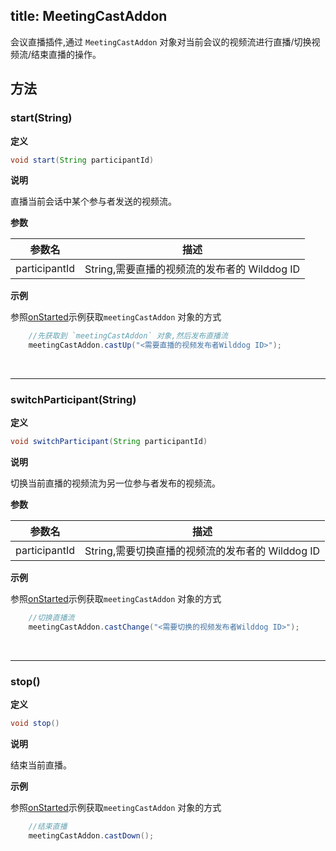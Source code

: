 title: MeetingCastAddon
---

会议直播插件,通过 `MeetingCastAddon` 对象对当前会议的视频流进行直播/切换视频流/结束直播的操作。

## 方法

### start(String)

**定义**   

```java
void start(String participantId)
```

**说明**

直播当前会话中某个参与者发送的视频流。

**参数**

| 参数名 | 描述 |
|---|---|
|participantId|String,需要直播的视频流的发布者的 Wilddog ID|


**示例**

参照[onStarted](/api/video/android/meeting-cast-listener.html#onStarted)示例获取`meetingCastAddon` 对象的方式

```java
	//先获取到 `meetingCastAddon` 对象,然后发布直播流
	meetingCastAddon.castUp("<需要直播的视频发布者Wilddog ID>");
```

</br>

---

### switchParticipant(String)

**定义**   

```java
void switchParticipant(String participantId)
```

**说明**

切换当前直播的视频流为另一位参与者发布的视频流。

**参数**

| 参数名 | 描述 |
|---|---|
|participantId|String,需要切换直播的视频流的发布者的 Wilddog ID|

**示例**

参照[onStarted](/api/video/android/meeting-cast-listener.html#onStarted)示例获取`meetingCastAddon` 对象的方式

```java
	//切换直播流
	meetingCastAddon.castChange("<需要切换的视频发布者Wilddog ID>");
```

</br>

---

### stop()

**定义**   

```java
void stop()
```

**说明**

结束当前直播。

**示例**

参照[onStarted](/api/video/android/meeting-cast-listener.html#onStarted)示例获取`meetingCastAddon` 对象的方式

```java
	//结束直播
	meetingCastAddon.castDown();
```

